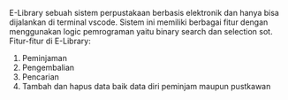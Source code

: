 E-Library sebuah sistem perpustakaan berbasis elektronik dan 
hanya bisa dijalankan di terminal vscode. Sistem ini memiliki berbagai fitur 
dengan menggunakan logic pemrograman yaitu binary search dan selection sot.
Fitur-fitur di E-Library:
1. Peminjaman
2. Pengembalian
3. Pencarian
4. Tambah dan hapus data baik data diri peminjam maupun pustkawan
